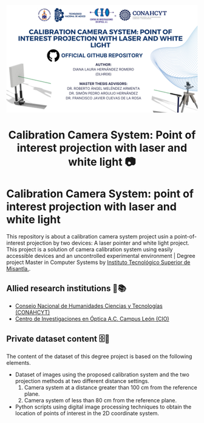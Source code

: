 
![Portada](Github_Layout.png)

<h1 align="center" id="title">Calibration Camera System: Point of interest projection with laser and white light 📷 </h1>

# Calibration Camera System: point of interest projection with laser and white light 

This repository is about a calibration camera system project usin a point-of-interest projection by two devices: A laser pointer and white light project. This project is a solution of camera calibration system using easily accessible devices and an uncontrolled experimental environment | Degree project Master in Computer Systems by [Instituto Tecnológico Superior de Misantla.](https://misantla.tecnm.mx/). 

## Allied research institutions 🏫📚
 * [Consejo Nacional de Humanidades Ciencias y Tecnologías (CONAHCYT)](https://conahcyt.mx/)
 * [Centro de Investigaciones en Óptica A.C.  Campus León (CIO)](https://www.cio.mx/)

## Private dataset content 🗄🔐
The content of the dataset of this degree project is based on the following elements. 
* Dataset of images using the proposed calibration system and the two projection methods at two different distance settings.
  1. Camera system at a distance greater than 100 cm from the reference plane.
  2. Camera system of less than 80 cm from the reference plane.
* Python scripts using digital image processing techniques to obtain the location of points of interest in the 2D coordinate system.


